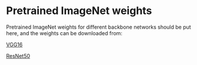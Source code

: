 # Pretrained ImageNet weights

Pretrained ImageNet weights for different backbone networks should be put here, and the weights can be downloaded from:

[VGG16](https://storage.googleapis.com/tensorflow/keras-applications/vgg16/vgg16_weights_tf_dim_ordering_tf_kernels_notop.h5)

[ResNet50](https://storage.googleapis.com/tensorflow/keras-applications/resnet/resnet50_weights_tf_dim_ordering_tf_kernels_notop.h5)
